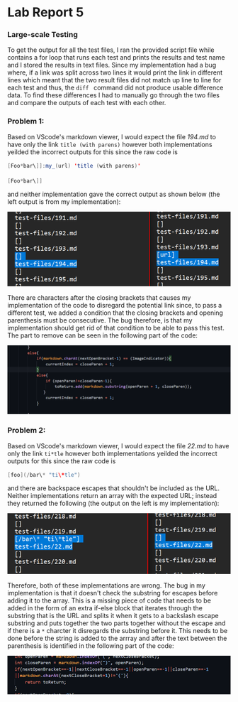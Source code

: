 # **Lab Report 5**
### **Large-scale Testing**

To get the output for all the test files, I ran the provided script file while contains a for loop that runs each test and prints the results and test name and I stored the results in text files. Since my implementation had a bug where, if a link was split across two lines it would print the link in different lines which meant that the two result files did not match up line to line for each test and thus, the `diff ` command did not produce usable difference data. To find these differences I had to manually go through the two files and compare the outputs of each test with each other. 

### Problem 1:
Based on VScode's markdown viewer, I would expect the file *194.md* to have only the link `title (with parens)` however both implementations yeilded the incorrect outputs for this since the raw code is 
``` java
[Foo*bar\]]:my_(url) 'title (with parens)'

[Foo*bar\]]
```
and neither implementation gave the correct output as shown below (the left output is from my implementation):

![img](pics5/2.2.png)

There are characters after the closing brackets that causes my implementation of the code to disregard the potential link since, to pass a different test, we added a condition that the closing brackets and opening parenthesis must be consecutive. The bug therefore, is that my implementation should get rid of that condition to be able to pass this test. The part to remove can be seen in the following part of the code:

![img](pics5/2.png)

### Problem 2:
Based on VScode's markdown viewer, I would expect the file *22.md* to have only the link `ti*tle` however both implementations yeilded the incorrect outputs for this since the raw code is 
``` java
[foo](/bar\* "ti\*tle")
```
and there are backspace escapes that shouldn't be included as the URL. Neither implementations return an array with the expected URL; instead they returned the following (the output on the left is my implementation):

![img](pics5/1.2.png)

Therefore, both of these implementations are wrong. The bug in my implementation is that it doesn't check the substring for escapes before adding it to the array. This is a missing piece of code that needs to be added in the form of an extra if-else block that iterates through the substring that is the URL and splits it when it gets to a backslash escape substring and puts together the two parts together without the escape and if there is a `*` charcter it disregards the substring before it. This needs to be done before the string is added to the arrray and after the text between the parenthesis is identified in the following part of the code:

![img](pics5/1.png)
